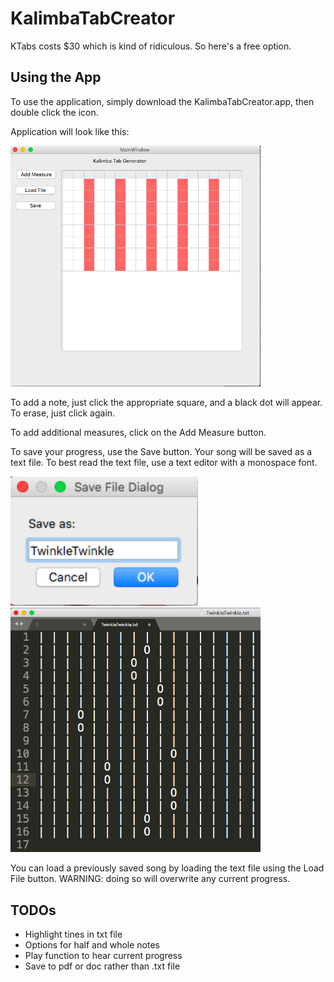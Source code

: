 # KalimbaTabCreator

KTabs costs $30 which is kind of ridiculous. So here's a free option. 

## Using the App
To use the application, simply download the KalimbaTabCreator.app, then double click the icon. 

Application will look like this: 

<img src= "https://github.com/chanely99/KalimbaTabCreator/blob/master/images/main.png" width=400>

To add a note, just click the appropriate square, and a black dot will appear. To erase, just click again. 

To add additional measures, click on the Add Measure button. 


To save your progress, use the Save button. Your song will be saved as a text file. To best read the text file, use a text editor with a monospace font. 

<img src= "https://github.com/chanely99/KalimbaTabCreator/blob/master/images/save.png" width=300>

<img src= "https://github.com/chanely99/KalimbaTabCreator/blob/master/images/tab.png" width=400>

You can load a previously saved song by loading the text file using the Load File button. WARNING: doing so will overwrite any current progress. 

## TODOs
- Highlight tines in txt file
- Options for half and whole notes
- Play function to hear current progress
- Save to pdf or doc rather than .txt file